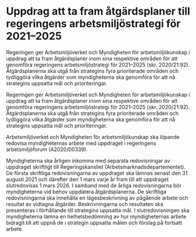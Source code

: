 # Uppdrag att ta fram åtgärdsplaner till regeringens arbetsmiljöstrategi för 2021–2025

Regeringen ger Arbetsmiljöverket och Myndigheten för arbetsmiljökunskap i uppdrag att ta fram åtgärdsplaner inom sina respektive områden för att genomföra regeringens arbetsmiljöstrategi för 2021–2025 (skr. 2020/21:92). Åtgärdsplanerna ska utgå från strategins fyra prioriterade områden och tydliggöra vilka åtgärder som myndigheterna ska genomföra för att nå strategins uppsatta mål och prioriteringar.

Regeringen ger Arbetsmiljöverket och Myndigheten för arbetsmiljökunskap i uppdrag att ta fram åtgärdsplaner inom sina respektive områden för att genomföra regeringens arbetsmiljöstrategi för 2021–2025 (skr. 2020/21:92). Åtgärdsplanerna ska utgå från strategins fyra prioriterade områden och tydliggöra vilka åtgärder som myndigheterna ska genomföra för att nå strategins uppsatta mål och prioriteringar.

Arbetsmiljöverket och Myndigheten för arbetsmiljökunskap ska löpande redovisa myndigheternas arbete med uppdraget i regeringens arbetsmiljöforum (A2020/00339).

Myndigheterna ska årligen inkomma med separata redovisningar av uppdraget skriftligt till Regeringskansliet (Arbetsmarknadsdepartementet). De första skriftliga redovisningarna av uppdraget ska lämnas senast den 31 augusti 2021 och därefter den 1 mars varje år fram till att uppdraget slutredovisas 1 mars 2026. I samband med de årliga redovisningarna bör myndigheterna vid behov uppdatera åtgärdsplanerna. De skriftliga redovisningarna ska innehålla en lägesbeskrivning av pågående arbete och resultat av vidtagna åtgärder. Beskrivningarna och resultaten ska presenteras i förhållande till strategins uppsatta mål. I slutredovisningen ska myndigheterna lämna en helhetsbedömning av hur myndigheternas arbete bidragit till att uppnå de i strategin uppsatta målen och förslag på fortsatt arbete.
